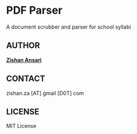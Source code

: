 # PDF Parser

A document scrubber and parser for school syllabi

## AUTHOR

**[Zishan Ansari](http://github.com/zansari2)**

## CONTACT

zishan.za [AT] gmail [D0T] com

## LICENSE

MIT License
